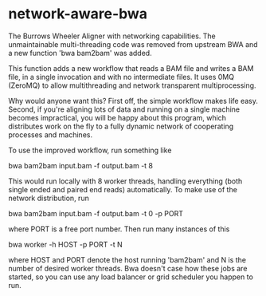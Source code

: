 network-aware-bwa
=================

The Burrows Wheeler Aligner with networking capabilities.  The
unmaintainable multi-threading code was removed from upstream BWA and a
new function 'bwa bam2bam' was added.

This function adds a new workflow that reads a BAM file and writes a BAM
file, in a single invocation and with no intermediate files.  It uses
0MQ (ZeroMQ) to allow multithreading and network transparent
multiprocessing.

Why would anyone want this?  First off, the simple workflow makes life
easy.  Second, if you're aligning lots of data and running on a single
machine becomes impractical, you will be happy about this program, which
distributes work on the fly to a fully dynamic network of cooperating
processes and machines.

To use the improved workflow, run something like

  bwa bam2bam input.bam -f output.bam -t 8
  
This would run locally with 8 worker threads, handling everything (both single ended
and paired end reads) automatically.  To make use of the network distribution, run

  bwa bam2bam input.bam -f output.bam -t 0 -p PORT
  
where PORT is a free port number.  Then run many instances of this

  bwa worker -h HOST -p PORT -t N
  
where HOST and PORT denote the host running 'bam2bam' and N is the number of desired 
worker threads.  Bwa doesn't case how these jobs are started, so you can use any load 
balancer or grid scheduler you happen to run.
